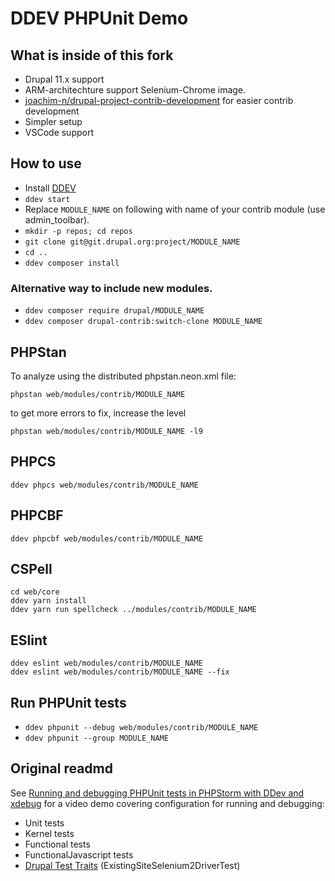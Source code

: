 # DDEV PHPUnit Demo

## What is inside of this fork

- Drupal 11.x support
- ARM-architechture support Selenium-Chrome image.
- [joachim-n/drupal-project-contrib-development](https://github.com/joachim-n/drupal-core-development-project) for easier contrib development
- Simpler setup
- VSCode support

## How to use

- Install [DDEV](https://ddev.readthedocs.io/en/latest/users/install/ddev-installation/)
- `ddev start`
- Replace `MODULE_NAME` on following with name of your contrib module (use admin_toolbar).
- `mkdir -p repos; cd repos`
- `git clone git@git.drupal.org:project/MODULE_NAME`
- `cd ..`
- `ddev composer install`

### Alternative way to include new modules.

- `ddev composer require drupal/MODULE_NAME`
- `ddev composer drupal-contrib:switch-clone MODULE_NAME`

## PHPStan

To analyze using the distributed phpstan.neon.xml file:
```
phpstan web/modules/contrib/MODULE_NAME
```

to get more errors to fix, increase the level
```
phpstan web/modules/contrib/MODULE_NAME -l9
```

## PHPCS

```
ddev phpcs web/modules/contrib/MODULE_NAME
```

## PHPCBF

```
ddev phpcbf web/modules/contrib/MODULE_NAME
```

## CSPell

```
cd web/core
ddev yarn install
ddev yarn run spellcheck ../modules/contrib/MODULE_NAME
```

## ESlint

```
ddev eslint web/modules/contrib/MODULE_NAME
ddev eslint web/modules/contrib/MODULE_NAME --fix
```

## Run PHPUnit tests

- `ddev phpunit --debug web/modules/contrib/MODULE_NAME`
- `ddev phpunit --group MODULE_NAME`

## Original readmd

See [Running and debugging PHPUnit tests in PHPStorm with DDev and xdebug](https://www.previousnext.com.au/blog/running-and-debugging-phpunit-tests-phpstorm-ddev-and-xdebug) for a video demo covering configuration for running and debugging:

* Unit tests
* Kernel tests
* Functional tests
* FunctionalJavascript tests
* [Drupal Test Traits](https://gitlab.com/weitzman/drupal-test-traits) (ExistingSiteSelenium2DriverTest)
